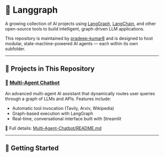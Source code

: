 # 🔗 Langgraph

A growing collection of AI projects using [LangGraph](https://github.com/langchain-ai/langgraph), [LangChain](https://github.com/langchain-ai/langchain), and other open-source tools to build intelligent, graph-driven LLM applications.

This repository is maintained by [pradeep-kumar8](https://github.com/pradeep-kumar8) and is designed to host modular, state-machine-powered AI agents — each within its own subfolder.

---

## 📁 Projects in This Repository

### 🧠 [Multi-Agent Chatbot](./Multi-Agent-Chatbot)

An advanced multi-agent AI assistant that dynamically routes user queries through a graph of LLMs and APIs. Features include:

- Automatic tool invocation (Tavily, Arxiv, Wikipedia)
- Graph-based execution with LangGraph
- Real-time, conversational interface built with Streamlit

📖 Full details: [Multi-Agent-Chatbot/README.md](./Multi-Agent-Chatbot/README.md)

---

## 🚀 Getting Started

